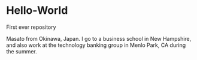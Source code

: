 # Hello-World
First ever repository

Masato from Okinawa, Japan.
I go to a business school in New Hampshire, and also work at the technology banking group in Menlo Park, CA during the summer. 
